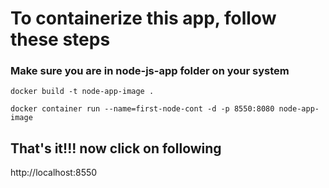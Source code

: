 # To containerize this app, follow these steps

### Make sure you are in node-js-app folder on your system

```
docker build -t node-app-image .
```
```
docker container run --name=first-node-cont -d -p 8550:8080 node-app-image
```
## That's it!!! now click on following 

http://localhost:8550
